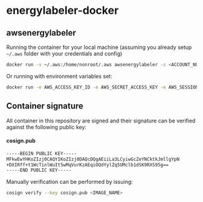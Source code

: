 # energylabeler-docker

## awsenergylabeler

Running the container for your local machine (assuming you already setup `~/.aws` folder with your credentials and config)

```bash
docker run -v ~/.aws:/home/nonroot/.aws awsenergylabeler -s <ACCOUNT_NUMBER>
```

Or running with environment variables set:

```bash
docker run -e AWS_ACCESS_KEY_ID -e AWS_SECRET_ACCESS_KEY -e AWS_SESSION_TOKEN awsenergylabeler -s <ACCOUNT_NUMBER> --region eu-west-1
```

## Container signature
All container in this repository are signed and their signature can be verified against the following public key:

#### **cosign.pub**
```bash
-----BEGIN PUBLIC KEY-----
MFkwEwYHKoZIzj0CAQYIKoZIzj0DAQcDQgAEiiLa3LCyiwGcZeYNCktkJmllgYpN
+DXIRff+t1WcTinlWuIt5wMqVurKzAEqiOQdYylZq5UMclb1dSK9RXS95g==
-----END PUBLIC KEY-----
```

Manually verification can be performed by issuing:

```bash
cosign verify --key cosign.pub <IMAGE_NAME>
```
